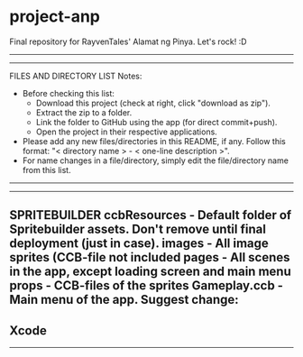 # project-anp
Final repository for RayvenTales' Alamat ng Pinya. Let's rock! :D 

------------------------------------------------------------------------------------------------------------------
------------------------------------------------------------------------------------------------------------------
FILES AND DIRECTORY LIST
Notes: 
* Before checking this list:
  - Download this project (check at right, click "download as zip").
  - Extract the zip to a folder.
  - Link the folder to GitHub using the app (for direct commit+push).
  - Open the project in their respective applications.
* Please add any new files/directories in this README, if any. Follow this format:
    "< directory name > - < one-line description >".
* For name changes in a file/directory, simply edit the file/directory name from this list.
------------------------------------------------------------------------------------------------------------------
------------------------------------------------------------------------------------------------------------------
SPRITEBUILDER
ccbResources - Default folder of Spritebuilder assets. Don't remove until final deployment (just in case).
images       - All image sprites (CCB-file not included
pages        - All scenes in the app, except loading screen and main menu
props        - CCB-files of the sprites
Gameplay.ccb - Main menu of the app. Suggest change: 
------------------------------------------------------------------------------------------------------------------
Xcode
------------------------------------------------------------------------------------------------------------------
------------------------------------------------------------------------------------------------------------------
